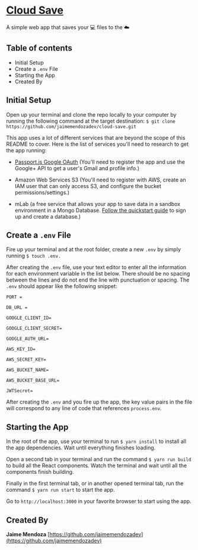 # [Cloud Save](https://github.com/jaimemendozadev/cloud-save)

A simple web app that saves your 💻 files to the ☁️


## Table of contents

- Initial Setup
- Create a `.env` File
- Starting the App
- Created By

## Initial Setup

Open up your terminal and clone the repo locally to your computer by running the following command at the target destination: `$ git clone https://github.com/jaimemendozadev/cloud-save.git`

This app uses a lot of different services that are beyond the scope of this README to cover. Here is the list of services you'll need to research to get the app running:

- [Passport.js Google OAuth](https://github.com/jaredhanson/passport-google-oauth2) (You'll need to register the app and use the Google+ API to get a user's Gmail and profile info.)

- Amazon Web Services S3 (You'll need to register with AWS, create an IAM user that can only access S3, and configure the bucket permissions/settings.)

- mLab (a free service that allows your app to save data in a sandbox environment in a Mongo Database. [Follow the quickstart guide](http://docs.mlab.com/) to sign up and create a database.)



## Create a `.env` File

Fire up your terminal and at the root folder, create a new `.env` by simply running `$ touch .env.`

After creating the `.env` file, use your text editor to enter all the information for each environment variable in the list below. There should be no spacing between the lines and do not end the line with punctuation or spacing. The `.env` should appear like the following snippet:

```
PORT = 

DB_URL = 

GOOGLE_CLIENT_ID=

GOOGLE_CLIENT_SECRET=

GOOGLE_AUTH_URL=

AWS_KEY_ID=

AWS_SECRET_KEY=

AWS_BUCKET_NAME=

AWS_BUCKET_BASE_URL=

JWTSecret=
```

After creating the `.env` and you fire up the app, the key value pairs in the file will correspond to any line of code that references `process.env`.

## Starting the App

In the root of the app, use your terminal to run `$ yarn install` to install all the app dependencies. Wait until everything finishes loading.

Open a second tab in your terminal and run the command `$ yarn run build` to build all the React components. Watch the terminal and wait until all the components finish building.

Finally in the first terminal tab, or in another opened terminal tab, run the command `$ yarn run start` to start the app.

Go to `http://localhost:3000` in your favorite browser to start using the app. 


## Created By

**Jaime Mendoza**
[https://github.com/jaimemendozadev](https://github.com/jaimemendozadev)